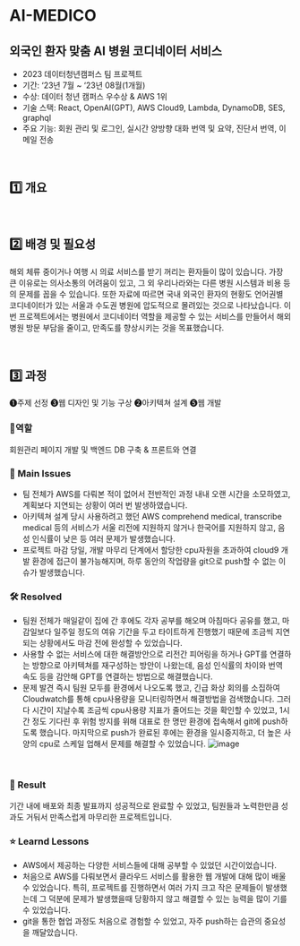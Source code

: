 # AI-MEDICO

## 외국인 환자 맞춤 AI 병원 코디네이터 서비스
- 2023 데이터청년캠퍼스 팀 프로젝트
- 기간: ‘23년 7월 ~ ‘23년 08월(1개월)
- 수상: 데이터 청년 캠퍼스 우수상 & AWS 1위
- 기술 스택: React, OpenAI(GPT), AWS Cloud9, Lambda, DynamoDB, SES, graphql
- 주요 기능: 회원 관리 및 로그인, 실시간 양방향 대화 번역 및 요약, 진단서 번역, 이메일 전송
<br>

## 1️⃣ 개요

<br>

## 2️⃣ 배경 및 필요성
해외 체류 중이거나 여행 시 의료 서비스를 받기 꺼리는 환자들이 많이 있습니다. 가장 큰 이유로는 의사소통의 어려움이 있고, 그 외 우리나라와는 다른 병원 시스템과 비용 등의 문제를 꼽을 수 있습니다. 또한 자료에 따르면 국내 외국인 환자의 현황도 언어권별 코디네이터가 있는 서울과 수도권 병원에 압도적으로 몰려있는 것으로 나타났습니다. 이번 프로젝트에서는 병원에서 코디네이터 역할을 제공할 수 있는 서비스를 만들어서 해외 병원 방문 부담을 줄이고, 만족도를 향상시키는 것을 목표했습니다.

<br>

## 3️⃣ 과정 

❶주제 선정 ❸웹 디자인 및 기능 구상 ❷아키텍쳐 설계 ❺웹 개발

### 👤역할
회원관리 페이지 개발 및 백엔드 DB 구축 & 프론트와 연결
<br>

### 🧐 Main Issues
- 팀 전체가 AWS를 다뤄본 적이 없어서 전반적인 과정 내내 오랜 시간을 소모하였고, 계획보다 지연되는 상황이 여러 번 발생하였습니다.
- 아키텍쳐 설계 당시 사용하려고 했던 AWS comprehend medical, transcribe medical 등의 서비스가 서울 리전에 지원하지 않거나 한국어를 지원하지 않고, 음성 인식률이 낮은 등 여러 문제가 발생했습니다. 
- 프로젝트 마감 당일, 개발 마무리 단계에서 할당한 cpu자원을 초과하여 cloud9 개발 환경에 접근이 불가능해지며, 하루 동안의 작업량을 git으로 push할 수 없는 이슈가 발생했습니다.


### 🛠️ Resolved
- 팀원 전체가 매일같이 집에 간 후에도 각자 공부를 해오며 아침마다 공유를 했고, 마감일보다 일주일 정도의 여유 기간을 두고 타이트하게 진행했기 때문에 조금씩 지연되는 상황에서도 마감 전에 완성할 수 있었습니다.
- 사용할 수 없는 서비스에 대한 해결방안으로 리전간 피어링을 하거나 GPT를 연결하는 방향으로 아키텍쳐를 재구성하는 방안이 나왔는데, 음성 인식률의 차이와 번역 속도 등을 감안해 GPT를 연결하는 방법으로 해결했습니다.
- 문제 발견 즉시 팀원 모두를 환경에서 나오도록 했고, 긴급 화상 회의를 소집하여 Cloudwatch를 통해 cpu사용량을 모니터링하면서 해결방법을 검색했습니다. 그러다 시간이 지날수록 조금씩 cpu사용량 지표가 줄어드는 것을 확인할 수 있었고, 1시간 정도 기다린 후 위험 방지를 위해 대표로 한 명만 환경에 접속해서 git에 push하도록 했습니다. 마지막으로 push가 완료된 후에는 환경을 일시중지하고, 더 높은 사양의 cpu로 스케일 업해서 문제를 해결할 수 있었습니다.
![image](https://github.com/ASJ0211/san_check_capstone_2023_3/assets/118821779/482b1e95-4bc1-4982-91cb-2a118a3b1b37)

<br>

### 🎯 Result
기간 내에 배포와 최종 발표까지 성공적으로 완료할 수 있었고, 팀원들과 노력한만큼 성과도 거둬서 만족스럽게 마무리한 프로젝트입니다.
<br>
### ⭐ Learnd Lessons
- AWS에서 제공하는 다양한 서비스들에 대해 공부할 수 있었던 시간이었습니다. 
- 처음으로 AWS를 다뤄보면서 클라우드 서비스를 활용한 웹 개발에 대해 많이 배울 수 있었습니다. 특히, 프로젝트를 진행하면서 여러 가지 크고 작은 문제들이 발생했는데 그 덕분에 문제가 발생했을때 당황하지 않고 해결할 수 있는 능력을 많이 기를 수 있었습니다.
- git을 통한 협업 과정도 처음으로 경험할 수 있었고, 자주 push하는 습관의 중요성을 깨달았습니다.


<br>
<br>
